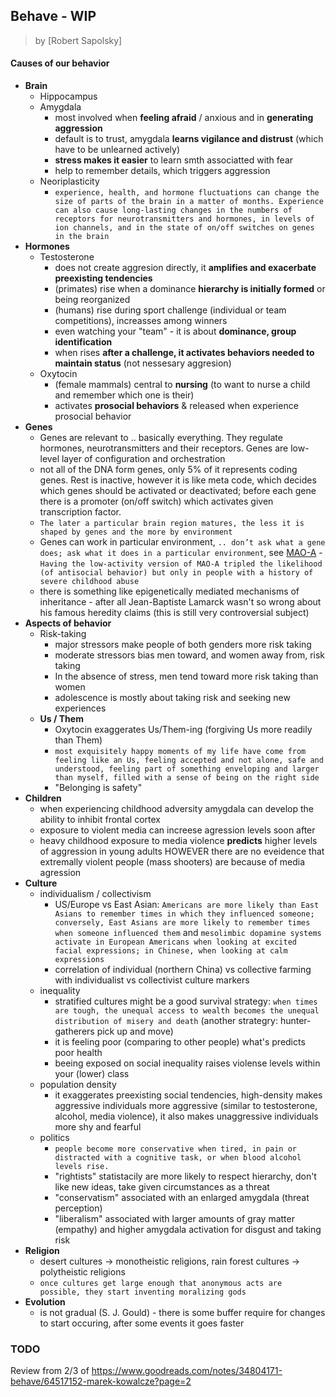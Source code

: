 ## Behave - WIP

> by [Robert Sapolsky]

#### Causes of our behavior

- **Brain**
  - Hippocampus
  - Amygdala
    - most involved when **feeling afraid** / anxious and in **generating aggression**
    - default is to trust, amygdala **learns vigilance and distrust** (which have to be unlearned actively)
    - **stress makes it easier** to learn smth associatted with fear
    - help to remember details, which triggers aggression
  - Neoriplasticity
    - ```experience, health, and hormone fluctuations can change the size of parts of the brain in a matter of months. Experience can also cause long-lasting changes in the numbers of receptors for neurotransmitters and hormones, in levels of ion channels, and in the state of on/off switches on genes in the brain```
- **Hormones**
  - Testosterone
    - does not create aggresion directly, it **amplifies and exacerbate preexisting tendencies**
    - (primates) rise when a dominance **hierarchy is initially formed** or being reorganized
    - (humans) rise during sport challenge (individual or team competitions), increasses among winners
    - even watching your "team" - it is about **dominance, group identification**
    - when rises **after a challenge, it activates behaviors needed to maintain status** (not nessesary aggresion)
  - Oxytocin
    - (female mammals) central to **nursing** (to want to nurse a child and remember which one is their)
    - activates **prosocial behaviors** & released when experience prosocial behavior
- **Genes**
  - Genes are relevant to .. basically everything. They regulate hormones, neurotransmitters and their receptors. Genes are low-level layer of configuration and orchestration
  - not all of the DNA form genes, only 5% of it represents coding genes. Rest is inactive, however it is like meta code, which decides which genes should be activated or deactivated; before each gene there is a promoter (on/off switch) which activates given transcription factor.
  - ```The later a particular brain region matures, the less it is shaped by genes and the more by environment```
  - Genes can work in particular environment, ```.. don’t ask what a gene does; ask what it does in a particular environment```, see [MAO-A](https://www.ncbi.nlm.nih.gov/pmc/articles/PMC3105117/) - ```Having the low-activity version of MAO-A tripled the likelihood (of antisocial behavior) but only in people with a history of severe childhood abuse```
  - there is something like epigenetically mediated mechanisms of inheritance - after all Jean-Baptiste Lamarck wasn't so wrong about his famous heredity claims (this is still very controversial subject)
- **Aspects of behavior**
  - Risk-taking
    - major stressors make people of both genders more risk taking
    - moderate stressors bias men toward, and women away from, risk taking
    - In the absence of stress, men tend toward more risk taking than women
    - adolescence is mostly about taking risk and seeking new experiences
  - **Us / Them**
    - Oxytocin exaggerates Us/Them-ing (forgiving Us more readily than Them)
    - ```most exquisitely happy moments of my life have come from feeling like an Us, feeling accepted and not alone, safe and understood, feeling part of something enveloping and larger than myself, filled with a sense of being on the right side```
    - "Belonging is safety"
- **Children**
  - when experiencing childhood adversity amygdala can develop the ability to inhibit frontal cortex
  - exposure to violent media can increese agression levels soon after
  - heavy childhood exposure to media violence **predicts** higher levels of aggression in young adults HOWEVER there are no eveidence that extremally violent people (mass shooters) are because of media agression
- **Culture**
  - individualism / collectivism
    - US/Europe vs East Asian: `Americans are more likely than East Asians to remember times in which they influenced someone; conversely, East Asians are more likely to remember times when someone influenced them` and `mesolimbic dopamine systems activate in European Americans when looking at excited facial expressions; in Chinese, when looking at calm expressions`
    - correlation of individual (northern China) vs collective farming with individualist vs collectivist culture markers
  - inequality
    - stratified cultures might be a good survival strategy: `when times are tough, the unequal access to wealth becomes the unequal distribution of misery and death` (another strategry: hunter-gatherers pick up and move)
    - it is feeling poor (comparing to other people) what's predicts poor health
    - beeing exposed on social inequality raises violense levels within your (lower) class
  - population density
    - it exaggerates preexisting social tendencies, high-density makes aggressive individuals more aggressive (similar to testosterone, alcohol, media violence), it also makes unaggressive individuals more shy and fearful
  - politics
    - `people become more conservative when tired, in pain or distracted with a cognitive task, or when blood alcohol levels rise.`
    - "rightists" statistacily are more likely to respect hierarchy, don't like new ideas, take given circumstances as a threat
    - "conservatism" associated with an enlarged amygdala (threat perception)
    - "liberalism" associated with larger amounts of gray matter (empathy) and higher amygdala activation for disgust and taking risk
- **Religion**
  - desert cultures -> monotheistic religions, rain forest cultures -> polytheistic religions
  - `once cultures get large enough that anonymous acts are possible, they start inventing moralizing gods`
- **Evolution**
  - is not gradual (S. J. Gould) - there is some buffer require for changes to start occuring, after some events it goes faster

### TODO
  
Review from 2/3 of https://www.goodreads.com/notes/34804171-behave/64517152-marek-kowalcze?page=2
